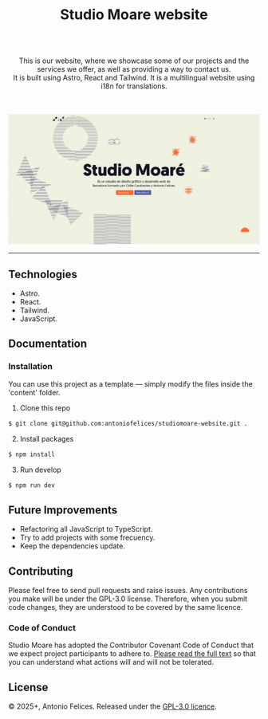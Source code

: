 <div align="center">
    <h1>Studio Moare website</h1>
    <br/><br/>
    <p>This is our website, where we showcase some of our projects and the services we offer, as well as providing a way to contact us.<br/>It is built using Astro, React and Tailwind. It is a multilingual website using i18n for translations.</p>
    <br/><br/>
</div>

<div align="center">
    <img src="src/assets/images/preview-02.webp" alt="Preview" />
</div>

---

## Technologies

-   Astro.
-   React.
-   Tailwind.
-   JavaScript.

## Documentation

### Installation

You can use this project as a template — simply modify the files inside the 'content' folder.

1. Clone this repo

```bash
$ git clone git@github.com:antoniofelices/studiomoare-website.git .
```

2. Install packages

```bash
$ npm install
```

3. Run develop

```bash
$ npm run dev
```

## Future Improvements

-   Refactoring all JavaScript to TypeScript.
-   Try to add projects with some frecuency.
-   Keep the dependencies update.

## Contributing

Please feel free to send pull requests and raise issues.
Any contributions you make will be under the GPL-3.0 license.
Therefore, when you submit code changes, they are understood to be covered by the same licence.

### Code of Conduct

Studio Moare has adopted the Contributor Covenant Code of Conduct that we expect project participants to adhere to. [Please read the full text](https://www.contributor-covenant.org/version/2/1/code_of_conduct/code_of_conduct.md) so that you can understand what actions will and will not be tolerated.

## License

© 2025+, Antonio Felices. Released under the [GPL-3.0 licence](./LICENSE).

